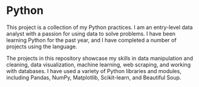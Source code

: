 # Python

This project is a collection of my Python practices. I am an entry-level data analyst with a passion for using data to solve problems. I have been learning Python for the past year, and I have completed a number of projects using the language.

The projects in this repository showcase my skills in data manipulation and cleaning, data visualization, machine learning, web scraping, and working with databases. I have used a variety of Python libraries and modules, including Pandas, NumPy, Matplotlib, Scikit-learn, and Beautiful Soup.
